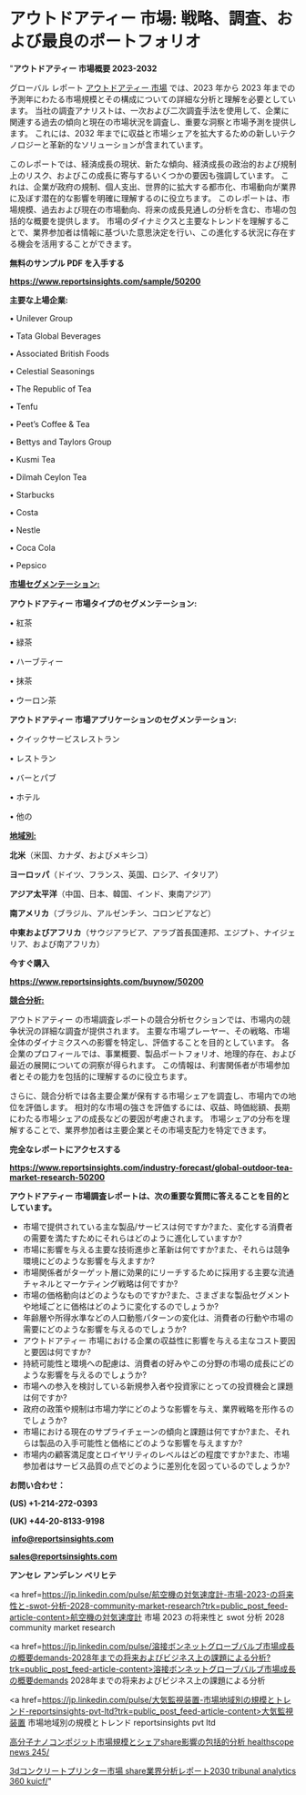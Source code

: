 # アウトドアティー 市場: 戦略、調査、および最良のポートフォリオ

"<strong>アウトドアティー 市場概要 2023-2032</strong>

グローバル レポート <a href=https://www.reportsinsights.com/sample/50200>アウトドアティー 市場</a> では、2023 年から 2023 年までの予測年にわたる市場規模とその構成についての詳細な分析と理解を必要としています。 当社の調査アナリストは、一次および二次調査手法を使用して、企業に関連する過去の傾向と現在の市場状況を調査し、重要な洞察と市場予測を提供します。 これには、2032 年までに収益と市場シェアを拡大​​するための新しいテクノロジーと革新的なソリューションが含まれています。

このレポートでは、経済成長の現状、新たな傾向、経済成長の政治的および規制上のリスク、およびこの成長に寄与するいくつかの要因も強調しています。 これは、企業が政府の規制、個人支出、世界的に拡大する都市化、市場動向が業界に及ぼす潜在的な影響を明確に理解するのに役立ちます。 このレポートは、市場規模、過去および現在の市場動向、将来の成長見通しの分析を含む、市場の包括的な概要を提供します。 市場のダイナミクスと主要なトレンドを理解することで、業界参加者は情報に基づいた意思決定を行い、この進化する状況に存在する機会を活用することができます。

<strong><b>無料のサンプル PDF を入手する</b></strong>

<a href=https://www.reportsinsights.com/sample/50200><strong><u>https://www.reportsinsights.com/sample/50200</u></strong></a>

<strong>主要な上場企業:</strong>

• Unilever Group

• Tata Global Beverages

• Associated British Foods

• Celestial Seasonings

• The Republic of Tea

• Tenfu

• Peet’s Coffee & Tea

• Bettys and Taylors Group

• Kusmi Tea

• Dilmah Ceylon Tea

• Starbucks

• Costa

• Nestle

• Coca Cola

• Pepsico

<strong><u>市場セグメンテーション</u></strong><strong><u>:</u></strong>

<strong>アウトドアティー 市場タイプのセグメンテーション:</strong>

• 紅茶

• 緑茶

• ハーブティー

• 抹茶

• ウーロン茶

<strong>アウトドアティー 市場アプリケーションのセグメンテーション:</strong>

• クイックサービスレストラン

• レストラン

• バーとパブ

• ホテル

• 他の

<strong><u>地域別</u></strong><strong><u>:</u></strong>

<strong>北米</strong>（米国、カナダ、およびメキシコ）

<strong>ヨーロッパ</strong>（ドイツ、フランス、英国、ロシア、イタリア）

<strong>アジア太平洋</strong>（中国、日本、韓国、インド、東南アジア）

<strong>南アメリカ</strong>（ブラジル、アルゼンチン、コロンビアなど）

<strong>中東およびアフリカ</strong>（サウジアラビア、アラブ首長国連邦、エジプト、ナイジェリア、および南アフリカ）

<strong>今すぐ購入</strong>

<a href=https://www.reportsinsights.com/buynow/50200><strong><u>https://www.reportsinsights.com/buynow/50200</u></strong></a>

<strong><u>競合分析:</u></strong>

アウトドアティー の市場調査レポートの競合分析セクションでは、市場内の競争状況の詳細な調査が提供されます。 主要な市場プレーヤー、その戦略、市場全体のダイナミクスへの影響を特定し、評価することを目的としています。 各企業のプロフィールでは、事業概要、製品ポートフォリオ、地理的存在、および最近の展開についての洞察が得られます。 この情報は、利害関係者が市場参加者とその能力を包括的に理解するのに役立ちます。

さらに、競合分析では各主要企業が保有する市場シェアを調査し、市場内での地位を評価します。 相対的な市場の強さを評価するには、収益、時価総額、長期にわたる市場シェアの成長などの要因が考慮されます。 市場シェアの分布を理解することで、業界参加者は主要企業とその市場支配力を特定できます。

<strong>完全なレポートにアクセスする</strong>

<a href=https://www.reportsinsights.com/industry-forecast/global-outdoor-tea-market-research-50200><strong><u><b>https://www.reportsinsights.com/industry-forecast/global-outdoor-tea-market-research-50200</b></u></strong></a>

<strong><b>アウトドアティー 市場調査レポートは、次の重要な質問に答えることを目的としています。</b></strong>
<ul>
  <li>市場で提供されている主な製品/サービスは何ですか?また、変化する消費者の需要を満たすためにそれらはどのように進化していますか?</li>
  <li>市場に影響を与える主要な技術進歩と革新は何ですか?また、それらは競争環境にどのような影響を与えますか?</li>
  <li>市場関係者がターゲット層に効果的にリーチするために採用する主要な流通チャネルとマーケティング戦略は何ですか?</li>
  <li>市場の価格動向はどのようなものですか?また、さまざまな製品セグメントや地域ごとに価格はどのように変化するのでしょうか?</li>
  <li>年齢層や所得水準などの人口動態パターンの変化は、消費者の行動や市場の需要にどのような影響を与えるのでしょうか?</li>
  <li>アウトドアティー 市場における企業の収益性に影響を与える主なコスト要因と要因は何ですか?</li>
  <li>持続可能性と環境への配慮は、消費者の好みやこの分野の市場の成長にどのような影響を与えるのでしょうか?</li>
  <li>市場への参入を検討している新規参入者や投資家にとっての投資機会と課題は何ですか?</li>
  <li>政府の政策や規制は市場力学にどのような影響を与え、業界戦略を形作るのでしょうか?</li>
  <li>市場における現在のサプライチェーンの傾向と課題は何ですか?また、それらは製品の入手可能性と価格にどのような影響を与えますか?</li>
  <li>市場内の顧客満足度とロイヤリティのレベルはどの程度ですか?また、市場参加者はサービス品質の点でどのように差別化を図っているのでしょうか?</li>
</ul>
<strong>お問い合わせ：</strong>

<strong>(US) +1-214-272-0393</strong>

<strong>(UK) +44-20-8133-9198</strong>

<strong> </strong><a href=info@reportsinsights.com><strong><u>info@reportsinsights.com</u></strong></a>

<a href=sales@reportsinsights.com><strong><u>sales@reportsinsights.com</u></strong></a>

<strong>アンセレ アンデレン ベリヒテ</strong>

<a href=https://jp.linkedin.com/pulse/航空機の対気速度計-市場-2023-の将来性と-swot-分析-2028-community-market-research?trk=public_post_feed-article-content>航空機の対気速度計 市場 2023 の将来性と swot 分析 2028 community market research</a>

<a href=https://jp.linkedin.com/pulse/溶接ボンネットグローブバルブ市場成長の概要demands-2028年までの将来およびビジネス上の課題による分析?trk=public_post_feed-article-content>溶接ボンネットグローブバルブ市場成長の概要demands 2028年までの将来およびビジネス上の課題による分析</a>

<a href=https://jp.linkedin.com/pulse/大気監視装置-市場地域別の規模とトレンド-reportsinsights-pvt-ltd?trk=public_post_feed-article-content>大気監視装置 市場地域別の規模とトレンド reportsinsights pvt ltd</a>

<a href=https://www.linkedin.com/pulse/高分子ナノコンポジット市場規模とシェアshare影響の包括的分析-healthscope-news-245/>高分子ナノコンポジット市場規模とシェアshare影響の包括的分析 healthscope news 245/</a>

<a href=https://www.linkedin.com/pulse/3dコンクリートプリンター市場-share業界分析レポート2030-tribunal-analytics-360-kuicf/>3dコンクリートプリンター市場 share業界分析レポート2030 tribunal analytics 360 kuicf/</a>"
